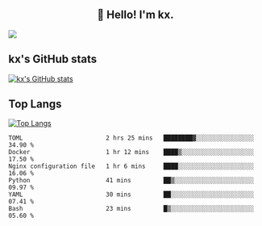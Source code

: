 <h2 align="center">👋 Hello! I'm kx.</h2>

<img align="center" src="https://github.com/kxshu/kxshu/actions/workflows/blank.yml/badge.svg" />

<!--
**kxshu/kxshu** is a ✨ _special_ ✨ repository because its `README.md` (this file) appears on your GitHub profile.

Here are some ideas to get you started:

- 🔭 I’m currently working on ...
- 🌱 I’m currently learning ...
- 👯 I’m looking to collaborate on ...
- 🤔 I’m looking for help with ...
- 💬 Ask me about ...
- 📫 How to reach me: ...
- 😄 Pronouns: ...
- ⚡ Fun fact: ...
-->


## kx's GitHub stats

[![kx's GitHub stats](https://github-readme-stats.vercel.app/api?username=kxshu&show_icons=true)](https://github.com/kxshu/kxshu)

## Top Langs

[![Top Langs](https://github-readme-stats.vercel.app/api/top-langs/?username=kxshu&layout=compact)](https://github.com/kxshu/kxshu)




<!--START_SECTION:waka-->

```text
TOML                       2 hrs 25 mins   ████████▓░░░░░░░░░░░░░░░░   34.90 %
Docker                     1 hr 12 mins    ████▒░░░░░░░░░░░░░░░░░░░░   17.50 %
Nginx configuration file   1 hr 6 mins     ████░░░░░░░░░░░░░░░░░░░░░   16.06 %
Python                     41 mins         ██▒░░░░░░░░░░░░░░░░░░░░░░   09.97 %
YAML                       30 mins         ██░░░░░░░░░░░░░░░░░░░░░░░   07.41 %
Bash                       23 mins         █▒░░░░░░░░░░░░░░░░░░░░░░░   05.60 %
```

<!--END_SECTION:waka-->
